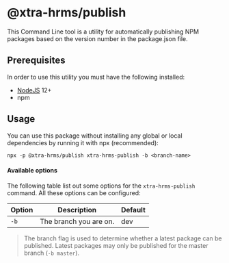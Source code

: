 # @xtra-hrms/publish

This Command Line tool is a utility for automatically publishing NPM packages based on the version number in the
package.json file.

## Prerequisites

In order to use this utility you must have the following installed:

- [NodeJS](https://nodejs.org/en/download/) 12+
- npm

## Usage

You can use this package without installing any global or local dependencies by running it with npx (recommended):

```
npx -p @xtra-hrms/publish xtra-hrms-publish -b <branch-name>
```

#### Available options

The following table list out some options for the `xtra-hrms-publish` command. All these options can be configured:

| Option | Description            | Default |
|--------|------------------------|---------|
| `-b`   | The branch you are on. | dev     |

> The branch flag is used to determine whether a latest package can be published. Latest packages may only be published
> for the master branch (`-b master`).
